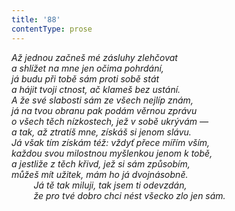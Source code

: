 ```yaml
---
title: '88'
contentType: prose
---
```


<section>

_Až jednou začneš mé zásluhy zlehčovat  
a shlížet na mne jen očima pohrdání,  
já budu při tobě sám proti sobě stát  
a hájit tvoji ctnost, ač klameš bez ustání.  
A že své slabosti sám ze všech nejlíp znám,  
já na tvou obranu pak podám věrnou zprávu  
o všech těch nízkostech, jež v sobě ukrývám —  
a tak, až ztratíš mne, získáš si jenom slávu.  
Já však tím získám též: vždyť přece mířím vším,  
každou svou milostnou myšlenkou jenom k tobě,  
a jestliže z těch křivd, jež si sám způsobím,  
můžeš mít užitek, mám ho já dvojnásobně.  
         Já tě tak miluji, tak jsem ti odevzdán,  
         že pro tvé dobro chci nést všecko zlo jen sám._

</section>
